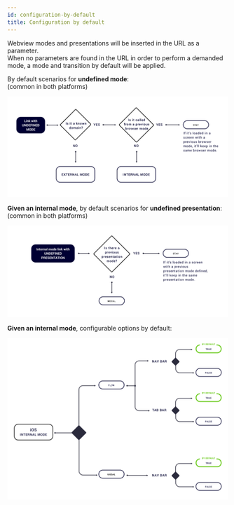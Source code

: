 ```yaml
---
id: configuration-by-default
title: Configuration by default
---
```


Webview modes and presentations will be inserted in the URL as a parameter.   
When no parameters are found in the URL in order to perform a demanded mode, a mode and transition by default will be applied. 

By default scenarios for **undefined mode**:  
\(common in both platforms\)

![](../../../img/bydefault_undefined_mode.png)

**Given an internal mode**, by default scenarios for **undefined presentation**:  
\(common in both platforms\)

![](../../../img/bydefault_internal_undefined_presentation.png)

**Given an internal mode**, configurable options by default:

![](../../../img/ios_bydefault_internal_configuration.png)